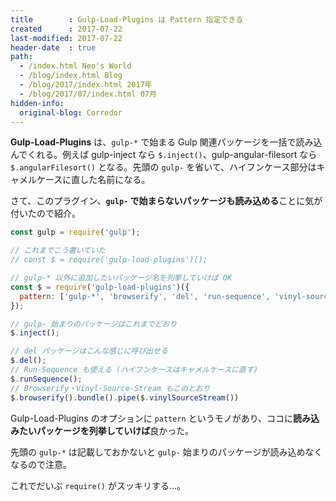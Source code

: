 ```yaml
---
title        : Gulp-Load-Plugins は Pattern 指定できる
created      : 2017-07-22
last-modified: 2017-07-22
header-date  : true
path:
  - /index.html Neo's World
  - /blog/index.html Blog
  - /blog/2017/index.html 2017年
  - /blog/2017/07/index.html 07月
hidden-info:
  original-blog: Corredor
---
```


**Gulp-Load-Plugins** は、`gulp-*` で始まる Gulp 関連パッケージを一括で読み込んでくれる。例えば gulp-inject なら `$.inject()`、gulp-angular-filesort なら `$.angularFilesort()` となる。先頭の `gulp-` を省いて、ハイフンケース部分はキャメルケースに直した名前になる。

さて、このプラグイン、**`gulp-` で始まらないパッケージも読み込める**ことに気が付いたので紹介。

```javascript
const gulp = require('gulp');

// これまでこう書いていた
// const $ = require('gulp-load-plugins')();

// gulp-* 以外に追加したいパッケージ名を列挙していけば OK
const $ = require('gulp-load-plugins')({
  pattern: ['gulp-*', 'browserify', 'del', 'run-sequence', 'vinyl-source-stream']
});

// gulp- 始まりのパッケージはこれまでどおり
$.inject();

// del パッケージはこんな感じに呼び出せる
$.del();
// Run-Sequence も使える (ハイフンケースはキャメルケースに直す)
$.runSequence();
// Browserify・Vinyl-Source-Stream もこのとおり
$.browserify().bundle().pipe($.vinylSourceStream())
```

Gulp-Load-Plugins のオプションに `pattern` というモノがあり、ココに**読み込みたいパッケージを列挙していけば**良かった。

先頭の `gulp-*` は記載しておかないと `gulp-` 始まりのパッケージが読み込めなくなるので注意。

これでだいぶ `require()` がスッキリする…。
